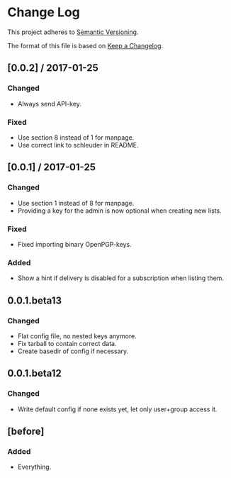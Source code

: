 Change Log
==========

This project adheres to [Semantic Versioning](http://semver.org/).

The format of this file is based on [Keep a Changelog](http://keepachangelog.com/).

## [0.0.2] / 2017-01-25

### Changed

* Always send API-key.

### Fixed

 * Use section 8 instead of 1 for manpage.
 * Use correct link to schleuder in README.


## [0.0.1] / 2017-01-25

### Changed

 * Use section 1 instead of 8 for manpage.
 * Providing a key for the admin is now optional when creating new lists.

### Fixed

 * Fixed importing binary OpenPGP-keys.

### Added

 * Show a hint if delivery is disabled for a subscription when listing them.


## 0.0.1.beta13

### Changed

 * Flat config file, no nested keys anymore.
 * Fix tarball to contain correct data.
 * Create basedir of config if necessary.

## 0.0.1.beta12

### Changed

 * Write default config if none exists yet, let only user+group access it.


## [before]

### Added

 * Everything.

